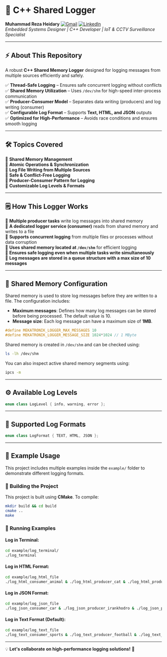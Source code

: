 # 🚀 C++ Shared Logger  
**Muhammad Reza Heidary**  [![Gmail](https://img.shields.io/badge/Gmail-D14836?logo=gmail&logoColor=white)](mailto:muhammadreza.heidary@gmail.com)  [![LinkedIn](https://img.shields.io/badge/LinkedIn-%230077B5.svg?logo=linkedin&logoColor=white)](https://www.linkedin.com/in/muhammad-reza-heidary/)  
*Embedded Systems Designer | C++ Developer | IoT & CCTV Surveillance Specialist*  

---

## ⚡ About This Repository  
A robust **C++ Shared Memory Logger** designed for logging messages from multiple sources efficiently and safely.  

✅ **Thread-Safe Logging** – Ensures safe concurrent logging without conflicts  
✅ **Shared Memory Utilization** – Uses `/dev/shm` for high-speed inter-process communication  
✅ **Producer-Consumer Model** – Separates data writing (producers) and log writing (consumer)  
✅ **Configurable Log Format** – Supports **Text, HTML, and JSON** outputs  
✅ **Optimized for High-Performance** – Avoids race conditions and ensures smooth logging  

---

## 🛠️ Topics Covered  

🔹 **Shared Memory Management**  
🔹 **Atomic Operations & Synchronization**  
🔹 **Log File Writing from Multiple Sources**  
🔹 **Safe & Conflict-Free Logging**  
🔹 **Producer-Consumer Pattern for Logging**  
🔹 **Customizable Log Levels & Formats**  

---

## 🗒 How This Logger Works  

🔹 **Multiple producer tasks** write log messages into shared memory  
🔹 **A dedicated logger service (consumer)** reads from shared memory and writes to a file  
🔹 **Supports concurrent logging** from multiple files or processes without data corruption  
🔹 **Uses shared memory located at `/dev/shm`** for efficient logging  
🔹 **Ensures safe logging even when multiple tasks write simultaneously**  
🔹 **Log messages are stored in a queue structure with a max size of 10 messages**  

---

## 🔧 Shared Memory Configuration  
Shared memory is used to store log messages before they are written to a file. The configuration includes:

- **Maximum messages**: Defines how many log messages can be stored before being processed. The default value is 10.
- **Message size**: Each log message can have a maximum size of **1MB**.

```cpp
#define MEKATRONIK_LOGGER_MAX_MESSAGES 10
#define MEKATRONIK_LOGGER_MESSAGE_SIZE 1024*1024 // 1 MByte
```

Shared memory is created in `/dev/shm` and can be checked using:
```bash
ls -lh /dev/shm
```
You can also inspect active shared memory segments using:
```bash
ipcs -m
```

---

## ⚙️ Available Log Levels  

```cpp
enum class LogLevel { info, warning, error };
```

---

## 📄 Supported Log Formats  

```cpp
enum class LogFormat { TEXT, HTML, JSON };
```

---

## 📂 Example Usage  
This project includes multiple examples inside the `example/` folder to demonstrate different logging formats.

### 🔧 Building the Project  
This project is built using **CMake**. To compile:
```bash
mkdir build && cd build
cmake ..
make
```

### 🚀 Running Examples  
#### Log in Terminal:  
```bash
cd example/log_terminal/
./log_terminal
```

#### Log in HTML Format:  
```bash
cd example/log_html_file
./log_html_consumer_animal & ./log_html_producer_cat & ./log_html_producer_dog
```

#### Log in JSON Format:  
```bash
cd example/log_json_file
./log_json_consumer_car & ./log_json_producer_irankhodro & ./log_json_producer_saipa
```

#### Log in Text Format (Default):  
```bash
cd example/log_text_file
./log_text_consumer_sports & ./log_text_producer_football & ./log_text_producer_kungfu
```

---

💡 **Let's collaborate on high-performance logging solutions!** 🚀  

